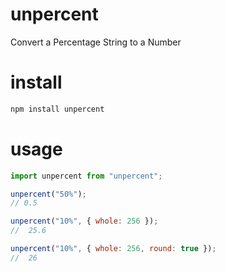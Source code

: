 # unpercent
Convert a Percentage String to a Number

# install
```bash
npm install unpercent
```

# usage
```js
import unpercent from "unpercent";

unpercent("50%");
// 0.5

unpercent("10%", { whole: 256 });
//  25.6

unpercent("10%", { whole: 256, round: true });
//  26
```